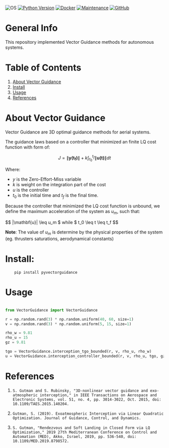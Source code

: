 ![OS](https://img.shields.io/badge/OS-Linux-red?style=flat&logo=linux)
[![Python Version](https://img.shields.io/badge/Made%20with-Python%203.10-1f425f.svg?logo=python)](https://www.python.org/)
[![Docker](https://img.shields.io/badge/Docker-available-green.svg?style=flat&logo=docker)](https://github.com/emalderson/ThePhish/tree/master/docker)
[![Maintenance](https://img.shields.io/badge/Maintained-yes-green.svg)](https://github.com/iftahnaf/pyvectorguidance)
[![GitHub](https://img.shields.io/github/license/iftahnaf/pyvectorguidance)](https://github.com/iftahnaf/pyvectorguidance/blob/main/LICENSE)


# General Info
This repository implemented Vector Guidance methods for autonomous systems.

# Table of Contents

1. [About Vector Guidance](#about-vector-guidance)
2. [Install](#install)
3. [Usage](#usage)
4. [References](#references)

# About Vector Guidance
Vector Guidance are 3D optimal guidance methods for aerial systems.

The guidance laws based on a controller that minimized an finite LQ cost function with form of:

$$ J = \|\mathbf{y(t_f)}\| + k \int_{t_0}^{t_f} \|\mathbf{u(t)}\| dt $$

Where:
- $y$ is the Zero-Effort-Miss variable
- $k$ is weight on the integration part of the cost
- $u$ is the controller
- $t_0$ is the initial time and $t_f$ is the final time.

Because the controller that minimized the LQ cost function is unbound, we define the maximum acceleration of the system as $u_m$, such that:

$$ \|\mathbf{u}\| \leq u_m $ while $ t_0 \leq t \leq t_f $$

**Note**: The value of $u_m$ is determine by the physical properties of the system (eg. thrusters saturations, aerodynamical constants)



# Install:

        pip install pyvectorguidance

# Usage

```python

from VectorGuidance import VectorGuidance

r = np.random.rand(3) * np.random.uniform(40, 60, size=1)
v = np.random.rand(3) * np.random.uniform(5, 15, size=1)

rho_w = 9.81
rho_u = 15
gz = 9.81

tgo = VectorGuidance.interception_tgo_bounded(r, v, rho_u, rho_w)
u = VectorGuidance.interception_controller_bounded(r, v, rho_u, tgo, gz)


```

# References

1. `S. Gutman and S. Rubinsky, "3D-nonlinear vector guidance and exo-atmospheric interception," in IEEE Transactions on Aerospace and Electronic Systems, vol. 51, no. 4, pp. 3014-3022, Oct. 2015, doi: 10.1109/TAES.2015.140204.`

2. `Gutman, S. (2019). Exoatmospheric Interception via Linear Quadratic Optimization. Journal of Guidance, Control, and Dynamics.`

3. `S. Gutman, "Rendezvous and Soft Landing in Closed Form via LQ Optimization," 2019 27th Mediterranean Conference on Control and Automation (MED), Akko, Israel, 2019, pp. 536-540, doi: 10.1109/MED.2019.8798572.`